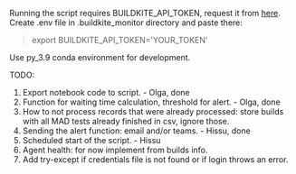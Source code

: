 Running the script requires BUILDKITE_API_TOKEN, request it from [here](https://buildkite.com/user/api-access-tokens).  
Create .env file in .buildkite_monitor directory and paste there:
> export BUILDKITE_API_TOKEN='YOUR_TOKEN' 

Use py_3.9 conda environment for development.


TODO:  
1. Export notebook code to script. - Olga, done
2. Function for waiting time calculation, threshold for alert. - Olga, done
3. How to not process records that were already processed: store builds with all MAD tests already finished in csv, ignore those.
4. Sending the alert function: email and/or teams. - Hissu, done
5. Scheduled start of the script. - Hissu
6. Agent health: for now implement from builds info.
7. Add try-except if credentials file is not found or if login throws an error.